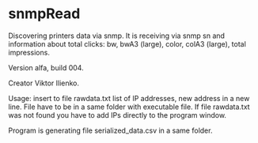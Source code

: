 # snmpRead
Discovering printers data via snmp. 
It is receiving via snmp sn and information about total clicks: bw, bwA3 (large), color, colA3 (large), total impressions.

Version alfa, build 004.

Creator Viktor Ilienko.

Usage: insert to file rawdata.txt list of IP addresses, new  address in a new line. File have to be in a same folder with executable file.
If file rawdata.txt was not found you have to add IPs directly to the program window. 

Program is generating file serialized_data.csv in a same folder. 
